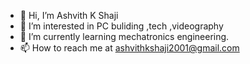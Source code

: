 - 👋 Hi, I’m Ashvith K Shaji
- 👀 I’m interested in PC buliding ,tech ,videography 
- 🌱 I’m currently learning mechatronics engineering.
- 📫 How to reach me at ashvithkshaji2001@gmail.com

<!---
Ashvith007/Ashvith007 is a ✨ special ✨ repository because its `README.md` (this file) appears on your GitHub profile.
You can click the Preview link to take a look at your changes.
--->
